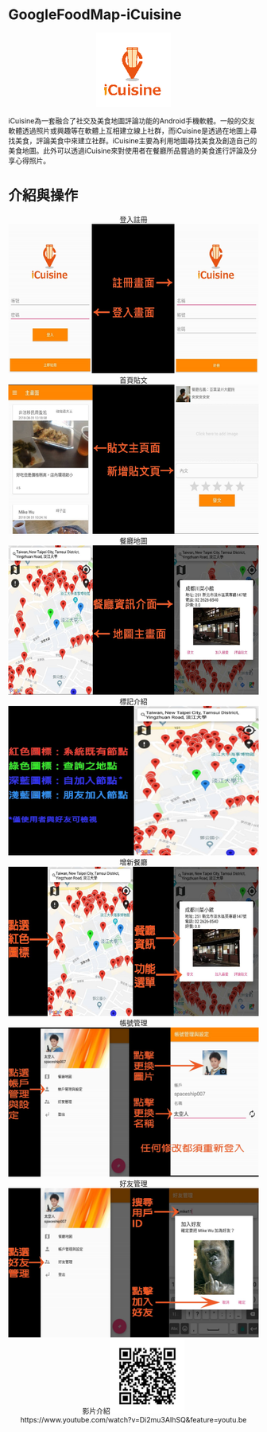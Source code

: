 # GoogleFoodMap-iCuisine

<div align=center><img width="150" height="150" src="https://github.com/gjim50701/GoogleFoodMap-iCuisine/blob/master/GoogleMapGooglePlace/app/src/main/res/drawable-hdpi/icuisine_icon.png"/></div>

iCuisine為一套融合了社交及美食地圖評論功能的Android手機軟體。一般的交友軟體透過照片或興趣等在軟體上互相建立線上社群，而iCuisine是透過在地圖上尋找美食，評論美食中來建立社群。iCuisine主要為利用地圖尋找美食及創造自己的美食地圖。此外可以透過iCuisine來對使用者在餐廳所品嘗過的美食進行評論及分享心得照片。

# 介紹與操作

<div align=center>登入註冊<img width="600" height="300" src="https://github.com/gjim50701/GoogleFoodMap-iCuisine/blob/master/image/photo01.jpg"/></div>

<div align=center>首頁貼文<img width="600" height="300" src="https://github.com/gjim50701/GoogleFoodMap-iCuisine/blob/master/image/photo04.jpg"/></div>

<div align=center>餐廳地圖<img width="600" height="300" src="https://github.com/gjim50701/GoogleFoodMap-iCuisine/blob/master/image/photo03.jpg"/></div>

<div align=center>標記介紹<img width="600" height="300" src="https://github.com/gjim50701/GoogleFoodMap-iCuisine/blob/master/image/photo07.jpg"/></div>

<div align=center>增新餐廳<img width="600" height="300" src="https://github.com/gjim50701/GoogleFoodMap-iCuisine/blob/master/image/photo08.jpg"/></div>

<div align=center>帳號管理<img width="600" height="300" src="https://github.com/gjim50701/GoogleFoodMap-iCuisine/blob/master/image/photo05.jpg"/></div>

<div align=center>好友管理<img width="600" height="300" src="https://github.com/gjim50701/GoogleFoodMap-iCuisine/blob/master/image/photo06.jpg"/></div>

<div align=center>影片介紹<img width="150" height="150" src="https://github.com/gjim50701/GoogleFoodMap-iCuisine/blob/master/image/QR.jpg"/></div>

<div align=center>https://www.youtube.com/watch?v=Di2mu3AIhSQ&feature=youtu.be</></div>

